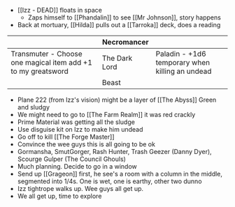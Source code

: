 
* [[Izz - DEAD]] floats in space
	* Zaps himself to [[Phandalin]] to see [[Mr Johnson]], story happens
* Back at mortuary, [[Hilda]] pulls out a [[Tarroka]] deck, does a reading

|  | Necromancer  | |
| - | ------------- | - |
| Transmuter - Choose one magical item add +1 to my greatsword | The Dark Lord | Paladin - +1d6 temporary when killing an undead |
| | Beast | |

* Plane 222 (from Izz's vision) might be a layer of [[The Abyss]] Green and sludgy
* We might need to go to [[The Farm Realm]] it was red crackly
* Prime Material was getting all the sludge
* Use disguise kit on Izz to make him undead
* Go off to kill [[The Forge Master]]
* Convince the wee guys this is all going to be ok
* Gormansha, SmutGorger, Rash Hunter, Trash Geezer (Danny Dyer), Scourge Gulper (The Council Ghouls)
* Much planning.  Decide to go in a window
* Send up [[Grageon]] first, he see's a room with a column in the middle, segmented into 1/4s.  One is wet, one is earthy, other two dunno 
* Izz tightrope walks up.  Wee guys all get up. 
* We all get up, time to explore